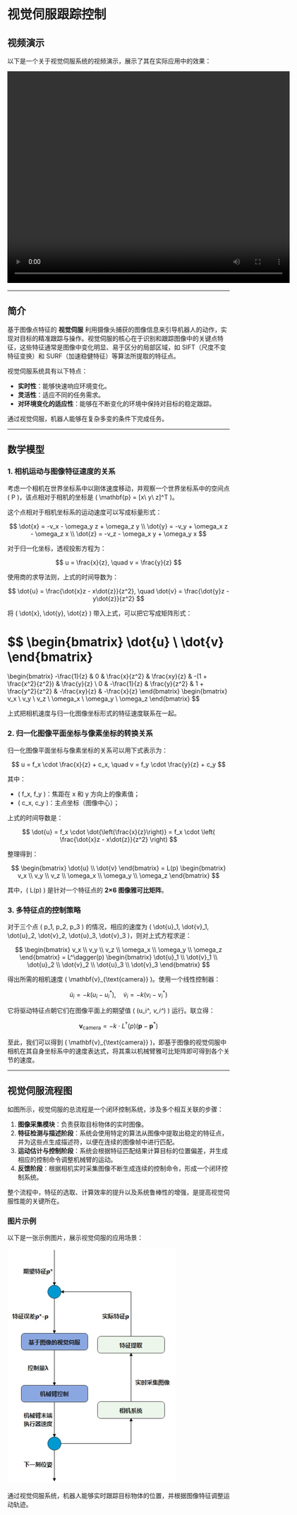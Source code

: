 # 视觉伺服跟踪控制

## 视频演示

以下是一个关于视觉伺服系统的视频演示，展示了其在实际应用中的效果：

<video width="640" height="480" controls>
  <source src="assets/video.mp4" type="video/mp4">
</video>

---

## 简介

基于图像点特征的 **视觉伺服** 利用摄像头捕获的图像信息来引导机器人的动作，实现对目标的精准跟踪与操作。视觉伺服的核心在于识别和跟踪图像中的关键点特征，这些特征通常是图像中变化明显、易于区分的局部区域，如 SIFT（尺度不变特征变换）和 SURF（加速稳健特征）等算法所提取的特征点。

视觉伺服系统具有以下特点：
- **实时性**：能够快速响应环境变化。
- **灵活性**：适应不同的任务需求。
- **对环境变化的适应性**：能够在不断变化的环境中保持对目标的稳定跟踪。

通过视觉伺服，机器人能够在复杂多变的条件下完成任务。

---

## 数学模型

### 1. 相机运动与图像特征速度的关系

考虑一个相机在世界坐标系中以刚体速度移动，并观察一个世界坐标系中的空间点 \( P \)，该点相对于相机的坐标是 \( \mathbf{p} = [x\ y\ z]^T \)。

这个点相对于相机坐标系的运动速度可以写成标量形式：

$$
\dot{x} = -v_x - \omega_y z + \omega_z y \\
\dot{y} = -v_y + \omega_x z - \omega_z x \\
\dot{z} = -v_z - \omega_x y + \omega_y x
$$

对于归一化坐标，透视投影方程为：

$$
u = \frac{x}{z}, \quad v = \frac{y}{z}
$$

使用商的求导法则，上式的时间导数为：

$$
\dot{u} = \frac{\dot{x}z - x\dot{z}}{z^2}, \quad \dot{v} = \frac{\dot{y}z - y\dot{z}}{z^2}
$$

将 \( \dot{x}, \dot{y}, \dot{z} \) 带入上式，可以把它写成矩阵形式：

$$
\begin{bmatrix}
\dot{u} \\
\dot{v}
\end{bmatrix}
=
\begin{bmatrix}
-\frac{1}{z} & 0 & \frac{x}{z^2} & \frac{xy}{z} & -(1 + \frac{x^2}{z^2}) & \frac{y}{z} \\
0 & -\frac{1}{z} & \frac{y}{z^2} & 1 + \frac{y^2}{z^2} & -\frac{xy}{z} & -\frac{x}{z}
\end{bmatrix}
\begin{bmatrix}
v_x \\
v_y \\
v_z \\
\omega_x \\
\omega_y \\
\omega_z
\end{bmatrix}
$$

上式把相机速度与归一化图像坐标形式的特征速度联系在一起。

### 2. 归一化图像平面坐标与像素坐标的转换关系

归一化图像平面坐标与像素坐标的关系可以用下式表示为：

$$
u = f_x \cdot \frac{x}{z} + c_x, \quad v = f_y \cdot \frac{y}{z} + c_y
$$

其中：
- \( f_x, f_y \)：焦距在 x 和 y 方向上的像素值；
- \( c_x, c_y \)：主点坐标（图像中心）；

上式的时间导数是：

$$
\dot{u} = f_x \cdot \dot{\left(\frac{x}{z}\right)} = f_x \cdot \left( \frac{\dot{x}z - x\dot{z}}{z^2} \right)
$$

整理得到：

$$
\begin{bmatrix}
\dot{u} \\
\dot{v}
\end{bmatrix}
= L(p)
\begin{bmatrix}
v_x \\
v_y \\
v_z \\
\omega_x \\
\omega_y \\
\omega_z
\end{bmatrix}
$$

其中，\( L(p) \) 是针对一个特征点的 **2×6 图像雅可比矩阵**。

### 3. 多特征点的控制策略

对于三个点 \( p_1, p_2, p_3 \) 的情况，相应的速度为 \( \dot{u}_1, \dot{v}_1, \dot{u}_2, \dot{v}_2, \dot{u}_3, \dot{v}_3 \)，则对上式方程求逆：

$$
\begin{bmatrix}
v_x \\
v_y \\
v_z \\
\omega_x \\
\omega_y \\
\omega_z
\end{bmatrix}
= L^\dagger(p)
\begin{bmatrix}
\dot{u}_1 \\
\dot{v}_1 \\
\dot{u}_2 \\
\dot{v}_2 \\
\dot{u}_3 \\
\dot{v}_3
\end{bmatrix}
$$

得出所需的相机速度 \( \mathbf{v}_{\text{camera}} \)。使用一个线性控制器：

$$
\dot{u}_i = -k (u_i - u_i^*), \quad \dot{v}_i = -k (v_i - v_i^*)
$$

它将驱动特征点朝它们在图像平面上的期望值 \( (u_i^*, v_i^*) \) 运行。联立得：

$$
\mathbf{v}_{\text{camera}} = -k \cdot L^\dagger(p) (\mathbf{p} - \mathbf{p}^*)
$$

至此，我们可以得到 \( \mathbf{v}_{\text{camera}} \)，即基于图像的视觉伺服中相机在其自身坐标系中的速度表达式，将其乘以机械臂雅可比矩阵即可得到各个关节的速度。

---

## 视觉伺服流程图

如图所示，视觉伺服的总流程是一个闭环控制系统，涉及多个相互关联的步骤：

1. **图像采集模块**：负责获取目标物体的实时图像。
2. **特征检测与描述阶段**：系统会使用特定的算法从图像中提取出稳定的特征点，并为这些点生成描述符，以便在连续的图像帧中进行匹配。
3. **运动估计与控制阶段**：系统会根据特征匹配结果计算目标的位置偏差，并生成相应的控制命令调整机械臂的运动。
4. **反馈阶段**：根据相机实时采集图像不断生成连续的控制命令，形成一个闭环控制系统。

整个流程中，特征的选取、计算效率的提升以及系统鲁棒性的增强，是提高视觉伺服性能的关键所在。

### 图片示例

以下是一张示例图片，展示视觉伺服的应用场景：

![视觉伺服示例](assets/image.jpg)

通过视觉伺服系统，机器人能够实时跟踪目标物体的位置，并根据图像特征调整运动轨迹。
